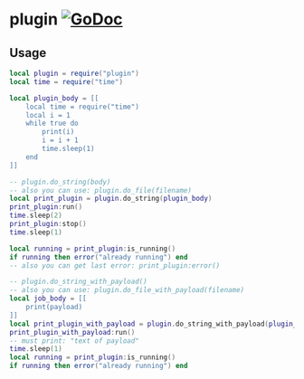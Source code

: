 # plugin [![GoDoc](https://godoc.org/github.com/venerasf/go-lua-libs/plugin?status.svg)](https://godoc.org/github.com/venerasf/go-lua-libs/plugin)

## Usage

```lua
local plugin = require("plugin")
local time = require("time")

local plugin_body = [[
    local time = require("time")
    local i = 1
    while true do
        print(i)
        i = i + 1
        time.sleep(1)
    end
]]

-- plugin.do_string(body)
-- also you can use: plugin.do_file(filename)
local print_plugin = plugin.do_string(plugin_body)
print_plugin:run()
time.sleep(2)
print_plugin:stop()
time.sleep(1)

local running = print_plugin:is_running()
if running then error("already running") end
-- also you can get last error: print_plugin:error()

-- plugin.do_string_with_payload()
-- also you can use: plugin.do_file_with_payload(filename)
local job_body = [[
    print(payload)
]]
local print_plugin_with_payload = plugin.do_string_with_payload(plugin_body, "text of payload")
print_plugin_with_payload:run()
-- must print: "text of payload"
time.sleep(1)
local running = print_plugin:is_running()
if running then error("already running") end
```
